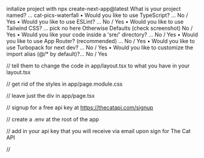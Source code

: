 initalize project with npx create-next-app@latest
What is your project named? ... cat-pics-waterfall
• Would you like to use TypeScript? ... No / Yes
• Would you like to use ESLint? ... No / Yes
• Would you like to use Tailwind CSS? ... pick no here Otherwise Defaults (check screenshot) No / Yes
• Would you like your code inside a 'sre/' directory? ... No / Yes
• Would you like to use App Router? (recommended) ... No / Yes
• Would you like to use Turbopack for next dev? ... No / Yes
• Would you like to customize the import alias
(@/* by default)?... No
/ Yes

// tell them to change the code in app/layout.tsx to what you have in your layout.tsx

// get rid of the styles in app/page.module.css

// leave just the div in app/page.tsx

// signup for a free api key at https://thecatapi.com/signup

// create a .env at the root of the app

// add in your api key that you will receive via email upon sign for The Cat API

// 